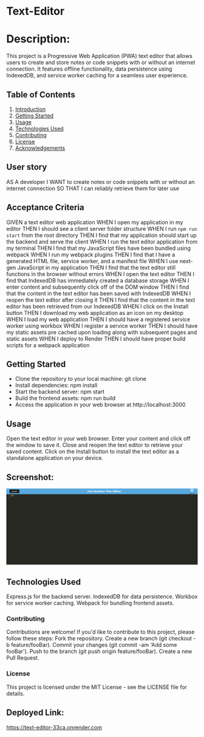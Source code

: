 # Text-Editor

# Description:
This project is a Progressive Web Application (PWA) text editor that allows users to create and store notes or code snippets with or without an internet connection. It features offline functionality, data persistence using IndexedDB, and service worker caching for a seamless user experience.


## Table of Contents

1. [Introduction](#introduction)
2. [Getting Started](#getting-started)
3. [Usage](#usage)
4. [Technologies Used](#technologies-used)
5. [Contributing](#contributing)
6. [License](#license)
7. [Acknowledgements](#acknowledgements)

## User story
AS A developer
I WANT to create notes or code snippets with or without an internet connection
SO THAT I can reliably retrieve them for later use

## Acceptance Criteria
GIVEN a text editor web application
WHEN I open my application in my editor
THEN I should see a client server folder structure
WHEN I run `npm run start` from the root directory
THEN I find that my application should start up the backend and serve the client
WHEN I run the text editor application from my terminal
THEN I find that my JavaScript files have been bundled using webpack
WHEN I run my webpack plugins
THEN I find that I have a generated HTML file, service worker, and a manifest file
WHEN I use next-gen JavaScript in my application
THEN I find that the text editor still functions in the browser without errors
WHEN I open the text editor
THEN I find that IndexedDB has immediately created a database storage
WHEN I enter content and subsequently click off of the DOM window
THEN I find that the content in the text editor has been saved with IndexedDB
WHEN I reopen the text editor after closing it
THEN I find that the content in the text editor has been retrieved from our IndexedDB
WHEN I click on the Install button
THEN I download my web application as an icon on my desktop
WHEN I load my web application
THEN I should have a registered service worker using workbox
WHEN I register a service worker
THEN I should have my static assets pre cached upon loading along with subsequent pages and static assets
WHEN I deploy to Render
THEN I should have proper build scripts for a webpack application

## Getting Started

- Clone the repository to your local machine: git clone <repository-url>
- Install dependencies: npm install
- Start the backend server: npm start
- Build the frontend assets: npm run build
- Access the application in your web browser at http://localhost:3000


## Usage
Open the text editor in your web browser.
Enter your content and click off the window to save it.
Close and reopen the text editor to retrieve your saved content.
Click on the Install button to install the text editor as a standalone application on your device.

## Screenshot:

![Text Editor](./Images/Screenshot%20PWA.png)


## Technologies Used
Express.js for the backend server.
IndexedDB for data persistence.
Workbox for service worker caching.
Webpack for bundling frontend assets.

### Contributing
Contributions are welcome! If you'd like to contribute to this project, please follow these steps:
Fork the repository.
Create a new branch (git checkout -b feature/fooBar).
Commit your changes (git commit -am 'Add some fooBar').
Push to the branch (git push origin feature/fooBar).
Create a new Pull Request.


### License
This project is licensed under the MIT License - see the LICENSE file for details.

## Deployed Link:
https://text-editor-33ca.onrender.com


